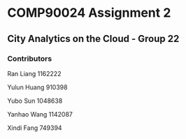 # COMP90024 Assignment 2

## City Analytics on the Cloud - Group 22



### Contributors

Ran Liang 		1162222

Yulun Huang 	910398

Yubo Sun 		1048638

Yanhao Wang 	1142087

Xindi Fang 		749394